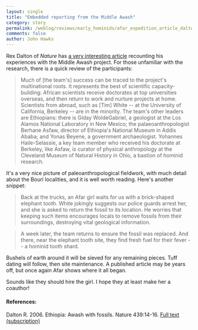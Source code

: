 ```yaml
---
layout: single 
title: "Embedded reporting from the Middle Awash" 
category: story
permalink: /weblog/reviews/early_hominids/afar_expedition_article_dalton_2006.html
comments: false 
author: John Hawks 
---
```



<p>
Rex Dalton of <i>Nature</i> has <a href="http://www.nature.com/nature/journal/v439/n7072/full/439014a.html">a very interesting article</a> recounting his experiences with the Middle Awash project. For those unfamiliar with the research, there is a quick review of the participants: 
</p>

<blockquote>Much of [the team's] success can be traced to the project's multinational roots. It represents the best of scientific capacity-building: African scientists receive doctorates at top universities overseas, and then return to work and nurture projects at home. Scientists from abroad, such as [Tim] White -- at the University of California, Berkeley -- are in the minority. The team's other leaders are Ethiopians: there is Giday WoldeGabriel, a geologist at the Los Alamos National Laboratory in New Mexico; the palaeoanthropologist Berhane Asfaw, director of Ethiopia's National Museum in Addis Ababa; and Yonas Beyene, a government archaeologist. Yohannes Haile-Selassie, a key team member who received his doctorate at Berkeley, like Asfaw, is curator of physical anthropology at the Cleveland Museum of Natural History in Ohio, a bastion of hominid research.</blockquote>

<p>
It's a very nice picture of paleoanthropological fieldwork, with much detail about the Bouri localities, and it is well worth reading. Here's another snippet: 
</p>

<blockquote>Back at the trucks, an Afar girl waits for us with a brick-shaped elephant tooth. White jokingly suggests our police guards arrest her, and she is asked to return the fossil to its location. He worries that keeping such items encourages locals to remove fossils from their surroundings, destroying vital geological information.</blockquote>

<blockquote>A week later, the team returns to ensure the fossil was replaced. And there, near the elephant tooth site, they find fresh fuel for their fever -- a hominid tooth shard.</blockquote>

<p>
Bushels of earth around it will be sieved for any remaining pieces. Tuff dating will follow, then site maintenance. A published article may be years off, but once again Afar shows where it all began.</blockquote>

<p>
Sounds like they should hire the girl. I hope they at least make her a coauthor!
</p>

<h4>References:</h4>

<p class="cite">Dalton R. 2006. Ethiopia: Awash with fossils. Nature 439:14-16. <a href="http://www.nature.com/nature/journal/v439/n7072/full/439014a.html">Full text (subscription)</a></p>

